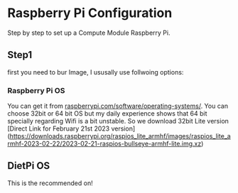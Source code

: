# Raspberry Pi Configuration
Step by step to set up a Compute Module Raspberry Pi.

## Step1
first you need to bur Image, I ususally use follwoing options:

### Raspberry Pi OS
You can get it from [raspberrypi.com/software/operating-systems/](https://www.raspberrypi.com/sowftware/operating-systems/). You can choose 32bit or 64 bit OS but my daily experience shows that 64 bit specially regarding Wifi is a bit unstable. So we download 32bit Lite version [Direct Link for February 21st 2023 version] (https://downloads.raspberrypi.org/raspios_lite_armhf/images/raspios_lite_armhf-2023-02-22/2023-02-21-raspios-bullseye-armhf-lite.img.xz)

## DietPi OS
This is the recommended on! 
